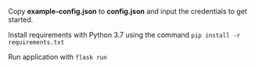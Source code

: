 Copy **example-config.json** to **config.json** and input the credentials to get started.

Install requirements with Python 3.7 using the command `pip install -r requirements.txt`

Run application with `flask run`